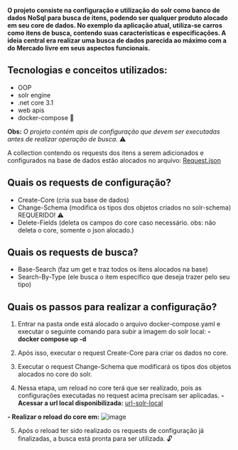 **O projeto consiste na configuração e utilização do solr como banco de dados NoSql para busca de itens, podendo ser qualquer produto alocado em seu core de dados.
No exemplo da aplicação atual, utiliza-se carros como itens de busca, contendo suas caracteristicas e especificações. A ideia central era realizar uma busca de dados
parecida ao máximo com a do Mercado livre em seus aspectos funcionais.**

## Tecnologias e conceitos utilizados:

 * OOP
 * solr engine
 * .net core 3.1
 * web apis
 * docker-compose :whale:

**Obs:** *O projeto contém apis de configuração que devem ser executadas antes de realizar operação de busca.* :warning:

A collection contendo os requests dos itens a serem adicionados e configurados na base de dados estão alocados no arquivo: <a target="_blank" href="Requests.json" download="Requests.json">Request.json</a>

## Quais os requests de configuração?
* Create-Core (cria sua base de dados)
* Change-Schema (modifica os tipos dos objetos criados no solr-schema) REQUERIDO! :warning:
* Delete-Fields (deleta os campos do core caso necessário. obs: não deleta o core, somente o json alocado.)

## Quais os requests de busca?
* Base-Search (faz um get e traz todos os itens alocados na base)
* Search-By-Type (ele busca o item especifico que deseja trazer pelo seu tipo)

## Quais os passos para realizar a configuração?

1. Entrar na pasta onde está alocado o arquivo docker-compose.yaml e executar o seguinte comando para subir a imagem do solr local:
  **- docker compose up -d**

2. Após isso, executar o request Create-Core para criar os dados no core.
 
3. Executar o request Change-Schema que modificará os tipos dos objetos alocados no core do solr.

4. Nessa etapa, um reload no core terá que ser realizado, pois as configurações executadas no request acima precisam ser aplicadas.
  **- Acessar a url local disponibilizada:** [url-solr-local](http://localhost:8983/solr/)
  
  **- Realizar o reload do core em:** ![image](https://user-images.githubusercontent.com/73493014/211834898-f9135155-6d9b-4d9b-8bfd-cf101b72faf0.png)
  
5. Após o reload ter sido realizado os requests de configuração já finalizadas, a busca está pronta para ser utilizada. :unlock:



